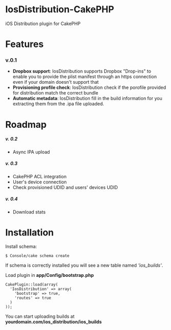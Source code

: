 IosDistribution-CakePHP
=======================

iOS Distribution plugin for CakePHP

Features
===
### v.0.1

- **Dropbox support**: IosDistribution supports Dropbox "Drop-ins" to enable you to provide the plist manifest through an https connection even if your domain doesn't support that
- **Provisioning profile check**: IosDistribution check if the porofile provided for distribution match the correct bundle
- **Automatic metadata**: IosDistribution fill in the build information for you extracting them from the .ipa file uploaded.


Roadmap
===

##### v. 0.2
- Async IPA upload

##### v. 0.3
- CakePHP ACL integration
- User's device connection
- Check provisioned UDID and users' devices UDID

##### v. 0.4
- Download stats

Installation
==========

Install schema:
```
$ Console/cake schema create
```
If schema is correctly installed you will see a new table named *'ios_builds'*.

Load plugin in **app/Config/bootstrap.php**
```
CakePlugin::load(array(
  'IosDistribution' => array(
    'bootstrap' => true,
    'routes' => true
  )
));
```

You can start uploading builds at **yourdomain.com/ios_distribution/ios_builds**
